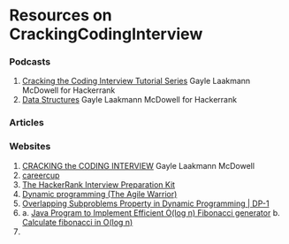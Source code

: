 # Resources on CrackingCodingInterview

### Podcasts
1. [Cracking the Coding Interview Tutorial Series](https://www.youtube.com/playlist?list=PLI1t_8YX-ApvFsH-DaFmAmdJboAnbg08P) Gayle Laakmann McDowell for Hackerrank
2. [Data Structures](https://www.youtube.com/playlist?list=PLI1t_8YX-Apv-UiRlnZwqqrRT8D1RhriX) Gayle Laakmann McDowell for Hackerrank

### Articles


### Websites
1. [CRACKING the CODING INTERVIEW](http://www.crackingthecodinginterview.com/) Gayle Laakmann McDowell
2. [careercup](https://careercup.com/)
3. [The HackerRank Interview Preparation Kit](https://www.hackerrank.com/interview/interview-preparation-kit)
4. [Dynamic programming (The Agile Warrior)](https://agilewarrior.wordpress.com/tag/algorithms/)
5. [Overlapping Subproblems Property in Dynamic Programming | DP-1](https://www.geeksforgeeks.org/overlapping-subproblems-property-in-dynamic-programming-dp-1/)
6. a. [Java Program to Implement Efficient O(log n) Fibonacci generator](https://www.sanfoundry.com/java-program-implement-efficient-olog-n-fibonacci-generator/)
   b. [Calculate fibonacci in O(log n)](https://codereview.stackexchange.com/questions/51864/calculate-fibonacci-in-olog-n)
7. 